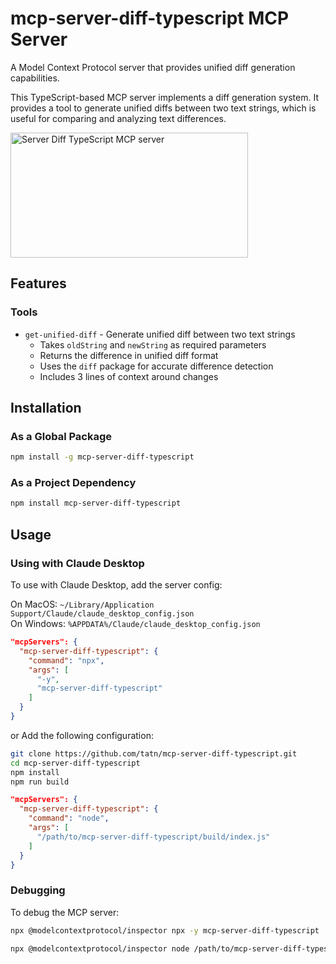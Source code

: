 # mcp-server-diff-typescript MCP Server

A Model Context Protocol server that provides unified diff generation capabilities.

This TypeScript-based MCP server implements a diff generation system. It provides a tool to generate unified diffs between two text strings, which is useful for comparing and analyzing text differences.

<a href="https://glama.ai/mcp/servers/3sbmp65pce"><img width="380" height="200" src="https://glama.ai/mcp/servers/3sbmp65pce/badge" alt="Server Diff TypeScript MCP server" /></a>

## Features

### Tools

- `get-unified-diff` - Generate unified diff between two text strings
  - Takes `oldString` and `newString` as required parameters
  - Returns the difference in unified diff format
  - Uses the `diff` package for accurate difference detection
  - Includes 3 lines of context around changes

## Installation

### As a Global Package

```bash
npm install -g mcp-server-diff-typescript
```

### As a Project Dependency

```bash
npm install mcp-server-diff-typescript
```

## Usage

### Using with Claude Desktop

To use with Claude Desktop, add the server config:

On MacOS: `~/Library/Application Support/Claude/claude_desktop_config.json`  
On Windows: `%APPDATA%/Claude/claude_desktop_config.json`


```json
"mcpServers": {
  "mcp-server-diff-typescript": {
    "command": "npx",
    "args": [
      "-y",
      "mcp-server-diff-typescript"
    ]
  }
}
```

or Add the following configuration:

```bash
git clone https://github.com/tatn/mcp-server-diff-typescript.git
cd mcp-server-diff-typescript
npm install
npm run build
```

```json
"mcpServers": {
  "mcp-server-diff-typescript": {
    "command": "node",
    "args": [
      "/path/to/mcp-server-diff-typescript/build/index.js"
    ]
  }
}
```

### Debugging

To debug the MCP server:

```bash
npx @modelcontextprotocol/inspector npx -y mcp-server-diff-typescript
```


```bash
npx @modelcontextprotocol/inspector node /path/to/mcp-server-diff-typescript/build/index.js
```
